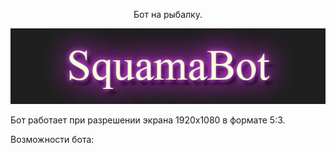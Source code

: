 <p align="center">
 Бот на рыбалку.
</p>
<p align="center">
 <img width="600px" src="/images/squama.png" alt="qr"/>
</p>
<p align="left">
 Бот работает при разрешении экрана 1920x1080 в формате 5:3.
</p>
Возможности бота:
